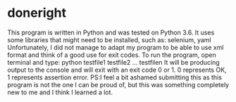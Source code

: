 # doneright
This program is written in Python and was tested on Python 3.6. It uses some libraries that might need to be installed, such as: selenium, yaml
Unfortunately, I did not manage to adapt my program to be able to use xml format and think of a good use for exit codes.
To run the program, open terminal and type:
python testfile1 testfile2 ... testfilen
It will be producing output to the console and will exit with an exit code 0 or 1. 0 represents OK, 1 represents assertion error.
PS:I feel a bit ashamed submitting this as this program is not the one I can be proud of, but this was something completely new to me and I think I learned a lot.

